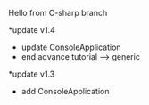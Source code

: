 Hello from C-sharp branch 

*update v1.4
- update ConsoleApplication
- end advance tutorial --> generic

*update v1.3
- add ConsoleApplication
